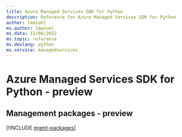 ```yaml
---
title: Azure Managed Services SDK for Python
description: Reference for Azure Managed Services SDK for Python
author: lmazuel
ms.author: lmazuel
ms.data: 12/08/2022
ms.topic: reference
ms.devlang: python
ms.service: managedservices
---
```

# Azure Managed Services SDK for Python - preview

## Management packages - preview
[!INCLUDE [mgmt-packages](managed-services-mgmt-index.md)]